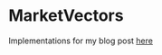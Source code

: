 # MarketVectors
Implementations for my blog post [here](https://medium.com/@TalPerry/deep-learning-the-stock-market-df853d139e02#.flflpo3xf) 

